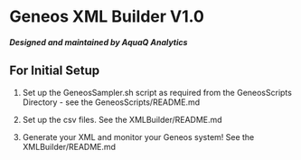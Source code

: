 # Geneos XML Builder V1.0
##### Designed and maintained by AquaQ Analytics

## For Initial Setup

1. Set up the GeneosSampler.sh script as required from the GeneosScripts Directory - see the GeneosScripts/README.md

2. Set up the csv files. See the XMLBuilder/README.md

3. Generate your XML and monitor your Geneos system! See the XMLBuilder/README.md
